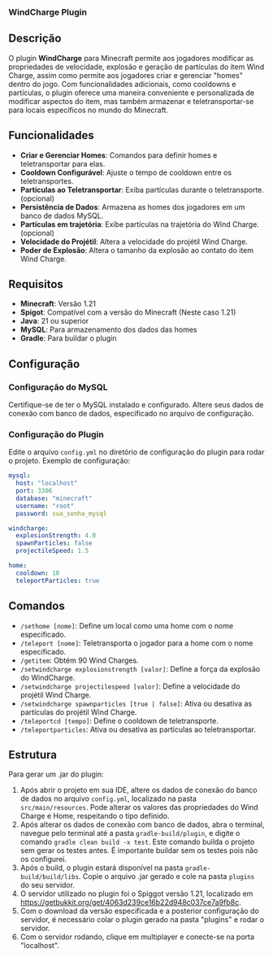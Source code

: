 
### WindCharge Plugin

## Descrição

O plugin **WindCharge** para Minecraft permite aos jogadores modificar as propriedades de velocidade, explosão e geração de partículas do item Wind Charge, assim como permite aos jogadores criar e gerenciar "homes" dentro do jogo. Com funcionalidades adicionais, como cooldowns e partículas, o plugin oferece uma maneira conveniente e personalizada de modificar aspectos do item, mas também armazenar e teletransportar-se para locais específicos no mundo do Minecraft.

## Funcionalidades

- **Criar e Gerenciar Homes**: Comandos para definir homes e teletransportar para elas.
- **Cooldown Configurável**: Ajuste o tempo de cooldown entre os teletransportes.
- **Partículas ao Teletransportar**: Exiba partículas durante o teletransporte. (opcional)
- **Persistência de Dados**: Armazena as homes dos jogadores em um banco de dados MySQL.
- **Partículas em trajetória**: Exibe partículas na trajetória do Wind Charge. (opcional)
- **Velocidade do Projétil**: Altera a velocidade do projétil Wind Charge.
- **Poder de Explosão**: Altera o tamanho da explosão ao contato do item Wind Charge.

## Requisitos

- **Minecraft**: Versão 1.21
- **Spigot**: Compatível com a versão do Minecraft (Neste caso 1.21)
- **Java**: 21 ou superior
- **MySQL**: Para armazenamento dos dados das homes
- **Gradle**: Para buildar o plugin

## Configuração

### Configuração do MySQL

Certifique-se de ter o MySQL instalado e configurado. Altere seus dados de conexão com banco de dados, especificado no arquivo de configuração.

### Configuração do Plugin

Edite o arquivo `config.yml` no diretório de configuração do plugin para rodar o projeto. Exemplo de configuração:

```yml
mysql:
  host: "localhost"
  port: 3306
  database: "minecraft"
  username: "root"
  password: sua_senha_mysql

windcharge:
  explosionStrength: 4.0
  spawnParticles: false
  projectileSpeed: 1.5

home:
  cooldown: 10
  teleportParticles: true
```

## Comandos

- `/sethome [nome]`: Define um local como uma home com o nome especificado.
- `/teleport [nome]`: Teletransporta o jogador para a home com o nome especificado.
- `/getitem`: Obtém 90 Wind Charges.
- `/setwindcharge explosionstrength [valor]`: Define a força da explosão do WindCharge.
- `/setwindcharge projectilespeed [valor]`: Define a velocidade do projétil Wind Charge.
- `/setwindcharge spawnparticles [true | false]`: Ativa ou desativa as partículas do projétil Wind Charge.
- `/teleportcd [tempo]`: Define o cooldown de teletransporte.
- `/teleportparticles`: Ativa ou desativa as partículas ao teletransportar.

## Estrutura

Para gerar um .jar do plugin:

1. Após abrir o projeto em sua IDE, altere os dados de conexão do banco de dados no arquivo `config.yml`, localizado na pasta `src/main/resources`. Pode alterar os valores das propriedades do Wind Charge e Home, respeitando o tipo definido. 
2. Após alterar os dados de conexão com banco de dados, abra o terminal, navegue pelo terminal até a pasta `gradle-build/plugin`, e digite o comando `gradle clean build -x test`. Este comando builda o projeto sem gerar os testes antes. É importante buildar sem os testes pois não os configurei.
3. Após o build, o plugin estará disponível na pasta `gradle-build/build/libs`. Copie o arquivo .jar gerado e cole na pasta `plugins` do seu servidor.
4. O servidor utilizado no plugin foi o Spiggot versão 1.21, localizado em https://getbukkit.org/get/4063d239ce16b22d948c037ce7a9fb8c.
5. Com o download da versão especificada e a posterior configuração do servidor, é necessário colar o plugin gerado na pasta "plugins" e rodar o servidor.
6. Com o servidor rodando, clique em multiplayer e conecte-se na porta "localhost".

